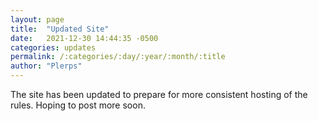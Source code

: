 ```yaml
---
layout: page
title:  "Updated Site"
date:   2021-12-30 14:44:35 -0500
categories: updates
permalink: /:categories/:day/:year/:month/:title
author: "Plerps"
---
```


The site has been updated to prepare for more consistent hosting of the rules.  Hoping to post more soon. 